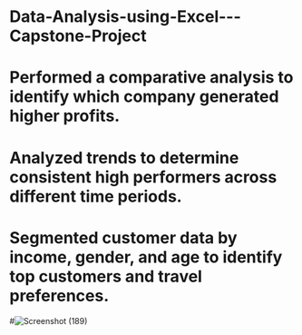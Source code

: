 # Data-Analysis-using-Excel---Capstone-Project
# Performed a comparative analysis to identify which company generated higher profits.
# Analyzed trends to determine consistent high performers across different time periods.
# Segmented customer data by income, gender, and age to identify top customers and travel preferences.
#![Screenshot (189)](https://github.com/bhushannarule/Data-Analysis-using-Excel---Capstone-Project/assets/159608325/0da440bd-3929-493c-a21f-9112e43a3c17)

